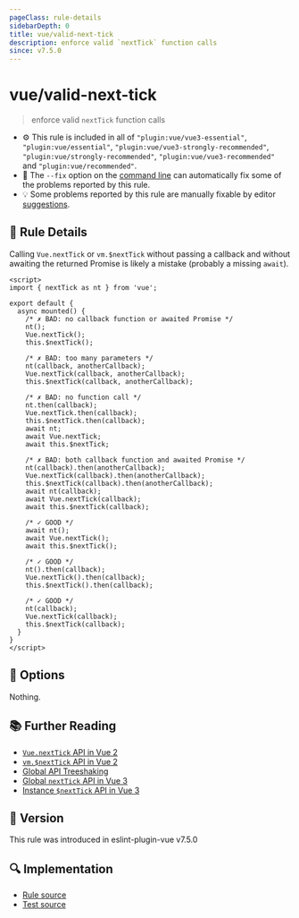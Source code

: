 ```yaml
---
pageClass: rule-details
sidebarDepth: 0
title: vue/valid-next-tick
description: enforce valid `nextTick` function calls
since: v7.5.0
---
```


# vue/valid-next-tick

> enforce valid `nextTick` function calls

- :gear: This rule is included in all of `"plugin:vue/vue3-essential"`, `"plugin:vue/essential"`, `"plugin:vue/vue3-strongly-recommended"`, `"plugin:vue/strongly-recommended"`, `"plugin:vue/vue3-recommended"` and `"plugin:vue/recommended"`.
- :wrench: The `--fix` option on the [command line](https://eslint.org/docs/user-guide/command-line-interface#fixing-problems) can automatically fix some of the problems reported by this rule.
- :bulb: Some problems reported by this rule are manually fixable by editor [suggestions](https://eslint.org/docs/developer-guide/working-with-rules#providing-suggestions).

## :book: Rule Details

Calling `Vue.nextTick` or `vm.$nextTick` without passing a callback and without awaiting the returned Promise is likely a mistake (probably a missing `await`).

<eslint-code-block fix :rules="{'vue/valid-next-tick': ['error']}">

```vue
<script>
import { nextTick as nt } from 'vue';

export default {
  async mounted() {
    /* ✗ BAD: no callback function or awaited Promise */
    nt();
    Vue.nextTick();
    this.$nextTick();

    /* ✗ BAD: too many parameters */
    nt(callback, anotherCallback);
    Vue.nextTick(callback, anotherCallback);
    this.$nextTick(callback, anotherCallback);

    /* ✗ BAD: no function call */
    nt.then(callback);
    Vue.nextTick.then(callback);
    this.$nextTick.then(callback);
    await nt;
    await Vue.nextTick;
    await this.$nextTick;

    /* ✗ BAD: both callback function and awaited Promise */
    nt(callback).then(anotherCallback);
    Vue.nextTick(callback).then(anotherCallback);
    this.$nextTick(callback).then(anotherCallback);
    await nt(callback);
    await Vue.nextTick(callback);
    await this.$nextTick(callback);

    /* ✓ GOOD */
    await nt();
    await Vue.nextTick();
    await this.$nextTick();

    /* ✓ GOOD */
    nt().then(callback);
    Vue.nextTick().then(callback);
    this.$nextTick().then(callback);

    /* ✓ GOOD */
    nt(callback);
    Vue.nextTick(callback);
    this.$nextTick(callback);
  }
}
</script>
```

</eslint-code-block>

## :wrench: Options

Nothing.

## :books: Further Reading

- [`Vue.nextTick` API in Vue 2](https://v2.vuejs.org/v2/api/#Vue-nextTick)
- [`vm.$nextTick` API in Vue 2](https://v2.vuejs.org/v2/api/#vm-nextTick)
- [Global API Treeshaking](https://v3-migration.vuejs.org/breaking-changes/global-api-treeshaking.html)
- [Global `nextTick` API in Vue 3](https://vuejs.org/api/general.html#nexttick)
- [Instance `$nextTick` API in Vue 3](https://vuejs.org/api/component-instance.html#nexttick)

## :rocket: Version

This rule was introduced in eslint-plugin-vue v7.5.0

## :mag: Implementation

- [Rule source](https://github.com/vuejs/eslint-plugin-vue/blob/master/lib/rules/valid-next-tick.js)
- [Test source](https://github.com/vuejs/eslint-plugin-vue/blob/master/tests/lib/rules/valid-next-tick.js)
